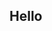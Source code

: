 <section>
  <h1 style="opacity: 1; transform: translateX(0px) translateZ(0px);">Hello</h1>
</section>
